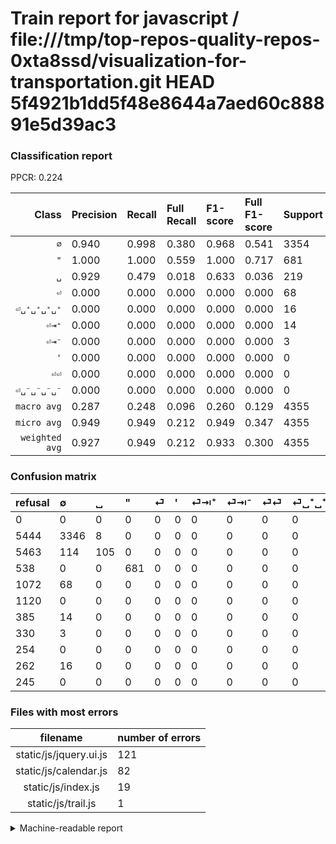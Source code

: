 # Train report for javascript / file:///tmp/top-repos-quality-repos-0xta8ssd/visualization-for-transportation.git HEAD 5f4921b1dd5f48e8644a7aed60c88891e5d39ac3

### Classification report

PPCR: 0.224

| Class | Precision | Recall | Full Recall | F1-score | Full F1-score | Support | Full Support | PPCR |
|------:|:----------|:-------|:------------|:---------|:---------|:--------|:-------------|:-----|
| `∅` | 0.940| 0.998| 0.380| 0.968| 0.541| 3354| 8798| 0.381 |
| `"` | 1.000| 1.000| 0.559| 1.000| 0.717| 681| 1219| 0.559 |
| `␣` | 0.929| 0.479| 0.018| 0.633| 0.036| 219| 5682| 0.039 |
| `⏎` | 0.000| 0.000| 0.000| 0.000| 0.000| 68| 1140| 0.060 |
| `⏎␣⁺␣⁺␣⁺␣⁺` | 0.000| 0.000| 0.000| 0.000| 0.000| 16| 278| 0.058 |
| `⏎⇥⁺` | 0.000| 0.000| 0.000| 0.000| 0.000| 14| 399| 0.035 |
| `⏎⇥⁻` | 0.000| 0.000| 0.000| 0.000| 0.000| 3| 333| 0.009 |
| `'` | 0.000| 0.000| 0.000| 0.000| 0.000| 0| 1120| 0.000 |
| `⏎⏎` | 0.000| 0.000| 0.000| 0.000| 0.000| 0| 254| 0.000 |
| `⏎␣⁻␣⁻␣⁻␣⁻` | 0.000| 0.000| 0.000| 0.000| 0.000| 0| 245| 0.000 |
| `macro avg` | 0.287| 0.248| 0.096| 0.260| 0.129| 4355| 19468| 0.224 |
| `micro avg` | 0.949| 0.949| 0.212| 0.949| 0.347| 4355| 19468| 0.224 |
| `weighted avg` | 0.927| 0.949| 0.212| 0.933| 0.300| 4355| 19468| 0.224 |

### Confusion matrix

|refusal|  ∅| ␣| "| ⏎| '| ⏎⇥⁺| ⏎⇥⁻| ⏎⏎| ⏎␣⁺␣⁺␣⁺␣⁺| ⏎␣⁻␣⁻␣⁻␣⁻| 
|:---|:---|:---|:---|:---|:---|:---|:---|:---|:---|:---|
|0 |0 |0 |0 |0 |0 |0 |0 |0 |0 |0 |
|5444 |3346 |8 |0 |0 |0 |0 |0 |0 |0 |0 |
|5463 |114 |105 |0 |0 |0 |0 |0 |0 |0 |0 |
|538 |0 |0 |681 |0 |0 |0 |0 |0 |0 |0 |
|1072 |68 |0 |0 |0 |0 |0 |0 |0 |0 |0 |
|1120 |0 |0 |0 |0 |0 |0 |0 |0 |0 |0 |
|385 |14 |0 |0 |0 |0 |0 |0 |0 |0 |0 |
|330 |3 |0 |0 |0 |0 |0 |0 |0 |0 |0 |
|254 |0 |0 |0 |0 |0 |0 |0 |0 |0 |0 |
|262 |16 |0 |0 |0 |0 |0 |0 |0 |0 |0 |
|245 |0 |0 |0 |0 |0 |0 |0 |0 |0 |0 |

### Files with most errors

| filename | number of errors|
|:----:|:-----|
| static/js/jquery.ui.js | 121 |
| static/js/calendar.js | 82 |
| static/js/index.js | 19 |
| static/js/trail.js | 1 |

<details>
    <summary>Machine-readable report</summary>
```json
{
  "cl_report": {"\"": {"f1-score": 1.0, "precision": 1.0, "recall": 1.0, "support": 681}, "\u0027": {"f1-score": 0.0, "precision": 0.0, "recall": 0.0, "support": 0}, "macro avg": {"f1-score": 0.2600281385847076, "precision": 0.2868827241030535, "recall": 0.2477066843106983, "support": 4355}, "micro avg": {"f1-score": 0.9487944890929966, "precision": 0.9487944890929966, "recall": 0.9487944890929966, "support": 4355}, "weighted avg": {"f1-score": 0.9334929599128013, "precision": 0.9267493614400186, "recall": 0.9487944890929966, "support": 4355}, "\u2205": {"f1-score": 0.9677512653651483, "precision": 0.939623701207526, "recall": 0.9976147883124628, "support": 3354}, "\u23ce": {"f1-score": 0.0, "precision": 0.0, "recall": 0.0, "support": 68}, "\u23ce\u21e5\u207a": {"f1-score": 0.0, "precision": 0.0, "recall": 0.0, "support": 14}, "\u23ce\u21e5\u207b": {"f1-score": 0.0, "precision": 0.0, "recall": 0.0, "support": 3}, "\u23ce\u23ce": {"f1-score": 0.0, "precision": 0.0, "recall": 0.0, "support": 0}, "\u23ce\u2423\u207a\u2423\u207a\u2423\u207a\u2423\u207a": {"f1-score": 0.0, "precision": 0.0, "recall": 0.0, "support": 16}, "\u23ce\u2423\u207b\u2423\u207b\u2423\u207b\u2423\u207b": {"f1-score": 0.0, "precision": 0.0, "recall": 0.0, "support": 0}, "\u2423": {"f1-score": 0.6325301204819277, "precision": 0.9292035398230089, "recall": 0.4794520547945205, "support": 219}},
  "cl_report_full": {"\"": {"f1-score": 0.7168421052631578, "precision": 1.0, "recall": 0.5586546349466776, "support": 1219}, "\u0027": {"f1-score": 0.0, "precision": 0.0, "recall": 0.0, "support": 1120}, "macro avg": {"f1-score": 0.12945479978785376, "precision": 0.2868827241030535, "recall": 0.09574477512664324, "support": 19468}, "micro avg": {"f1-score": 0.34689165932082444, "precision": 0.9487944890929966, "recall": 0.21224573659338403, "support": 19468}, "weighted avg": {"f1-score": 0.30016277669812075, "precision": 0.7584520154354916, "recall": 0.21224573659338403, "support": 19468}, "\u2205": {"f1-score": 0.5414677562909621, "precision": 0.939623701207526, "recall": 0.380313707660832, "support": 8798}, "\u23ce": {"f1-score": 0.0, "precision": 0.0, "recall": 0.0, "support": 1140}, "\u23ce\u21e5\u207a": {"f1-score": 0.0, "precision": 0.0, "recall": 0.0, "support": 399}, "\u23ce\u21e5\u207b": {"f1-score": 0.0, "precision": 0.0, "recall": 0.0, "support": 333}, "\u23ce\u23ce": {"f1-score": 0.0, "precision": 0.0, "recall": 0.0, "support": 254}, "\u23ce\u2423\u207a\u2423\u207a\u2423\u207a\u2423\u207a": {"f1-score": 0.0, "precision": 0.0, "recall": 0.0, "support": 278}, "\u23ce\u2423\u207b\u2423\u207b\u2423\u207b\u2423\u207b": {"f1-score": 0.0, "precision": 0.0, "recall": 0.0, "support": 245}, "\u2423": {"f1-score": 0.0362381363244176, "precision": 0.9292035398230089, "recall": 0.018479408658922915, "support": 5682}},
  "ppcr": 0.22370043147729607
}
```
</details>
